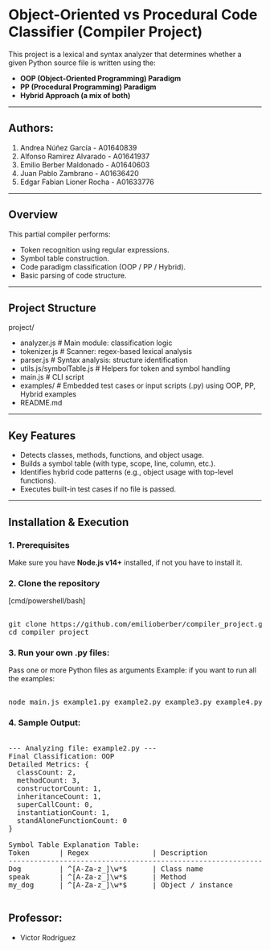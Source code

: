 # Object-Oriented vs Procedural Code Classifier (Compiler Project)

This project is a lexical and syntax analyzer that determines whether a given Python source file is written using the:

- **OOP (Object-Oriented Programming) Paradigm**
- **PP (Procedural Programming) Paradigm**
- **Hybrid Approach (a mix of both)**
  
---

## Authors:
1. Andrea Núñez García - A01640839
2. Alfonso Ramirez Alvarado - A01641937
3. Emilio Berber Maldonado - A01640603
4. Juan Pablo Zambrano - A01636420
5. Edgar Fabian Lioner Rocha - A01633776

---

## Overview

This partial compiler performs:

- Token recognition using regular expressions.
- Symbol table construction.
- Code paradigm classification (OOP / PP / Hybrid).
- Basic parsing of code structure.

---

## Project Structure

project/
- analyzer.js # Main module: classification logic
- tokenizer.js # Scanner: regex-based lexical analysis
- parser.js # Syntax analysis: structure identification
- utils.js/symbolTable.js # Helpers for token and symbol handling
- main.js # CLI script
- examples/ # Embedded test cases or input scripts (.py) using OOP, PP, Hybrid examples
- README.md

---

## Key Features

- Detects classes, methods, functions, and object usage.
- Builds a symbol table (with type, scope, line, column, etc.).
- Identifies hybrid code patterns (e.g., object usage with top-level functions).
- Executes built-in test cases if no file is passed.

---

## Installation & Execution

### 1. Prerequisites

Make sure you have **Node.js v14+** installed, if not you have to install it.

### 2. Clone the repository
[cmd/powershell/bash]
<pre lang="markdown"> 
git clone https://github.com/emilioberber/compiler_project.git
cd compiler_project
</pre>

### 3. Run your own .py files:

Pass one or more Python files as arguments
Example: if you want to run all the examples:

<pre lang="markdown"> 
node main.js example1.py example2.py example3.py example4.py example5.py    
</pre>

### 4. Sample Output:
<pre lang="markdown"> 
--- Analyzing file: example2.py ---
Final Classification: OOP
Detailed Metrics: {
  classCount: 2,
  methodCount: 3,
  constructorCount: 1,
  inheritanceCount: 1,
  superCallCount: 0,
  instantiationCount: 1,
  standAloneFunctionCount: 0
}

Symbol Table Explanation Table:
Token       | Regex               | Description                 | Justification
-------------------------------------------------------------------------------
Dog         | ^[A-Za-z_]\w*$      | Class name                  | Declared using 'class Dog'
speak       | ^[A-Za-z_]\w*$      | Method                      | Defined inside class body
my_dog      | ^[A-Za-z_]\w*$      | Object / instance           | Assigned from class: my_dog = Dog(...)

</pre>


## Professor:
- Victor Rodríguez
